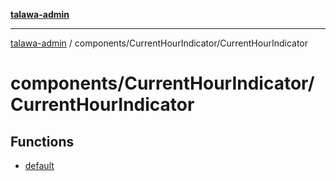 [**talawa-admin**](../../../README.md)

***

[talawa-admin](../../../README.md) / components/CurrentHourIndicator/CurrentHourIndicator

# components/CurrentHourIndicator/CurrentHourIndicator

## Functions

- [default](functions/default.md)
